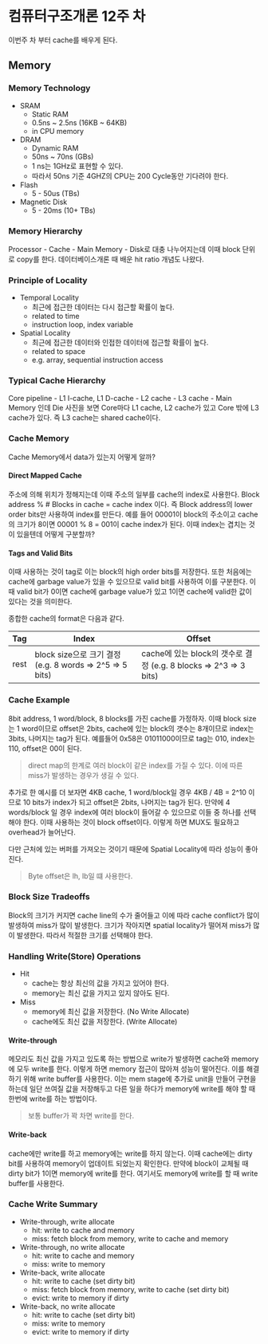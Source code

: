 # 컴퓨터구조개론 12주 차

이번주 차 부터 cache를 배우게 된다.

## Memory

### Memory Technology

- SRAM
  - Static RAM
  - 0.5ns ~ 2.5ns (16KB ~ 64KB)
  - in CPU memory
- DRAM
  - Dynamic RAM
  - 50ns ~ 70ns (GBs)
  - 1 ns는 1GHz로 표현할 수 있다.
  - 따라서 50ns 기준 4GHZ의 CPU는 200 Cycle동안 기다려야 한다.
- Flash
  - 5 - 50us (TBs)
- Magnetic Disk
  - 5 - 20ms (10+ TBs)

### Memory Hierarchy

Processor - Cache - Main Memory - Disk로 대충 나누어지는데 이때 block 단위로 copy를 한다. 데이터베이스개론 때 배운 hit ratio 개념도 나왔다.

### Principle of Locality

- Temporal Locality
  - 최근에 접근한 데이터는 다시 접근할 확률이 높다.
  - related to time
  - instruction loop, index variable
- Spatial Locality
  - 최근에 접근한 데이터와 인접한 데이터에 접근할 확률이 높다.
  - related to space
  - e.g. array, sequential instruction access

### Typical Cache Hierarchy

Core pipeline - L1 I-cache, L1 D-cache - L2 cache - L3 cache - Main Memory 인데 Die 사진을 보면 Core마다 L1 cache, L2 cache가 있고 Core 밖에 L3 cache가 있다. 즉 L3 cache는 shared cache이다.

### Cache Memory

Cache Memory에서 data가 있는지 어떻게 알까?

#### Direct Mapped Cache

주소에 의해 위치가 정해지는데 이때 주소의 일부를 cache의 index로 사용한다. Block address % # Blocks in cache = cache index 이다. 즉 Block address의 lower order bits만 사용하여 index를 만든다. 예를 들어 00001이 block의 주소이고 cache의 크기가 8이면 00001 % 8 = 001이 cache index가 된다. 이때 index는 겹치는 것이 있을텐데 어떻게 구분할까?

#### Tags and Valid Bits

이때 사용하는 것이 tag로 이는 block의 high order bits를 저장한다. 또한 처음에는 cache에 garbage value가 있을 수 있으므로 valid bit를 사용하여 이를 구분한다. 이때 valid bit가 0이면 cache에 garbage value가 있고 1이면 cache에 valid한 값이 있다는 것을 의미한다.

종합한 cache의 format은 다음과 같다.

| Tag  | Index                                                    | Offset                                                            |
| ---- | -------------------------------------------------------- | ----------------------------------------------------------------- |
| rest | block size으로 크기 결정 (e.g. 8 words => 2^5 => 5 bits) | cache에 있는 block의 갯수로 결정 (e.g. 8 blocks => 2^3 => 3 bits) |

### Cache Example

8bit address, 1 word/block, 8 blocks를 가진 cache를 가정하자. 이때 block size는 1 word이므로 offset은 2bits, cache에 있는 block의 갯수는 8개이므로 index는 3bits, 나머지는 tag가 된다. 예를들어 0x58은 01011000이므로 tag는 010, index는 110, offset은 00이 된다.

> direct map의 한계로 여러 block이 같은 index를 가질 수 있다. 이에 따른 miss가 발생하는 경우가 생길 수 있다.

추가로 한 예시를 더 보자면 4KB cache, 1 word/block일 경우 4KB / 4B = 2^10 이므로 10 bits가 index가 되고 offset은 2bits, 나머지는 tag가 된다. 만약에 4 words/block 일 경우 index에 여러 block이 들어갈 수 있으므로 이들 중 하나를 선택해야 한다. 이때 사용하는 것이 block offset이다. 이렇게 하면 MUX도 필요하고 overhead가 늘어난다.

다만 근처에 있는 버퍼를 가져오는 것이기 때문에 Spatial Locality에 따라 성능이 좋아진다.

> Byte offset은 lh, lb일 떄 사용한다.

### Block Size Tradeoffs

Block의 크기가 커지면 cache line의 수가 줄어들고 이에 따라 cache conflict가 많이 발생하여 miss가 많이 발생한다. 크기가 작아지면 spatial locality가 떨어져 miss가 많이 발생한다. 따라서 적절한 크기를 선택해야 한다.

### Handling Write(Store) Operations

- Hit
  - cache는 항상 최신의 값을 가지고 있어야 한다.
  - memory는 최신 값을 가지고 있지 않아도 된다.
- Miss
  - memory에 최신 값을 저장한다. (No Write Allocate)
  - cache에도 최신 값을 저장한다. (Write Allocate)

#### Write-through

메모리도 최신 값을 가지고 있도록 하는 방법으로 write가 발생하면 cache와 memory에 모두 write를 한다. 이렇게 하면 memory 접근이 많아져 성능이 떨어진다. 이를 해결하기 위해 write buffer를 사용한다. 이는 mem stage에 추가로 unit을 만들어 구현을 하는데 일단 쓰여질 값을 저장해두고 다른 일을 하다가 memory에 write를 해야 할 때 한번에 write를 하는 방법이다.

> 보통 buffer가 꽉 차면 write를 한다.

#### Write-back

cache에만 write를 하고 memory에는 write를 하지 않는다. 이때 cache에는 dirty bit를 사용하여 memory이 업데이트 되었는지 확인한다. 만약에 block이 교체될 때 dirty bit가 1이면 memory에 write를 한다. 여기서도 memory에 write를 할 때 write buffer를 사용한다.

### Cache Write Summary

- Write-through, write allocate
  - hit: write to cache and memory
  - miss: fetch block from memory, write to cache and memory
- Write-through, no write allocate
  - hit: write to cache and memory
  - miss: write to memory
- Write-back, write allocate
  - hit: write to cache (set dirty bit)
  - miss: fetch block from memory, write to cache (set dirty bit)
  - evict: write to memory if dirty
- Write-back, no write allocate
  - hit: write to cache (set dirty bit)
  - miss: write to memory
  - evict: write to memory if dirty
